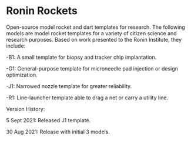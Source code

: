 # Ronin Rockets

Open-source model rocket and dart templates for research. The following models are model rocket templates for a variety of citizen science and research purposes. Based on work presented to the Ronin Institute, they include:


-B1: A small template for biopsy and tracker chip implantation. 

-G1: General-purpose template for microneedle pad injection or design optimization.

-J1: Narrowed nozzle template for greater reliability. 

-R1: Line-launcher template able to drag a net or carry a utility line. 


Version History:

5 Sept 2021: Released J1 template. 

30 Aug 2021: Release with initial 3 models. 
